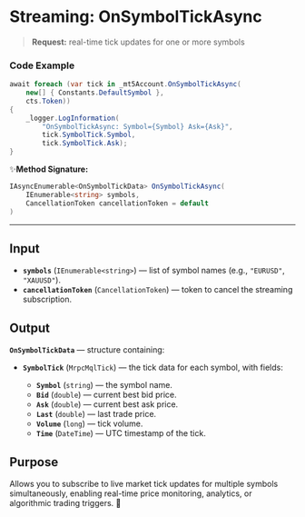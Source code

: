 # Streaming: OnSymbolTickAsync

> **Request:** real-time tick updates for one or more symbols

### Code Example

```csharp
await foreach (var tick in _mt5Account.OnSymbolTickAsync(
    new[] { Constants.DefaultSymbol }, 
    cts.Token))
{
    _logger.LogInformation(
        "OnSymbolTickAsync: Symbol={Symbol} Ask={Ask}",
        tick.SymbolTick.Symbol,
        tick.SymbolTick.Ask);
}
```

✨**Method Signature:**

```csharp
IAsyncEnumerable<OnSymbolTickData> OnSymbolTickAsync(
    IEnumerable<string> symbols,
    CancellationToken cancellationToken = default
)
```

---

## Input

* **`symbols`** (`IEnumerable<string>`) — list of symbol names (e.g., `"EURUSD"`, `"XAUUSD"`).
* **`cancellationToken`** (`CancellationToken`) — token to cancel the streaming subscription.

## Output

**`OnSymbolTickData`** — structure containing:

* **`SymbolTick`** (`MrpcMqlTick`) — the tick data for each symbol, with fields:

  * **`Symbol`** (`string`) — the symbol name.
  * **`Bid`** (`double`) — current best bid price.
  * **`Ask`** (`double`) — current best ask price.
  * **`Last`** (`double`) — last trade price.
  * **`Volume`** (`long`) — tick volume.
  * **`Time`** (`DateTime`) — UTC timestamp of the tick.

## Purpose

Allows you to subscribe to live market tick updates for multiple symbols simultaneously, enabling real-time price monitoring, analytics, or algorithmic trading triggers. 🚀
